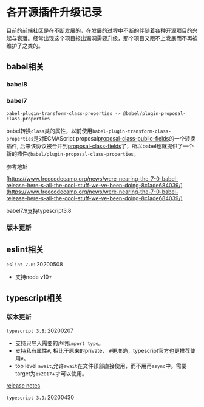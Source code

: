 # 各开源插件升级记录

目前的前端社区是在不断发展的，在发展的过程中不断的伴随着各种开源项目的兴起与衰落。经常出现这个项目报出漏洞需要升级，那个项目又跟不上发展而不再被维护了之类的。


## babel相关

### babel8


### babel7

`babel-plugin-transform-class-properties -> @babel/plugin-proposal-class-properties`

babel转换`class`类的属性，以前使用`babel-plugin-transform-class-properties`是对ECMAScript proposal[proposal-class-public-fields](https://github.com/tc39/proposal-class-public-fields)的一个转换插件, 后来该协议被合并到[proposal-class-fields](https://github.com/tc39/proposal-class-fields)了，所以babel也就提供了一个新的插件`@babel/plugin-proposal-class-properties`。

参考地址

[https://www.freecodecamp.org/news/were-nearing-the-7-0-babel-release-here-s-all-the-cool-stuff-we-ve-been-doing-8c1ade684039/](https://www.freecodecamp.org/news/were-nearing-the-7-0-babel-release-here-s-all-the-cool-stuff-we-ve-been-doing-8c1ade684039/)

babel7.9支持typescript3.8

### 版本更新


## eslint相关

`eslint 7.0`: 20200508

- 支持node v10+

## typescript相关


### 版本更新

`typescript 3.8`: 20200207


- 支持只导入需要的声明`import type`。
- 支持私有属性`#`, 相比于原来的private， `#`更准确，typescript官方也更推荐使用`#`。
- top level `await`,允许`await`在文件顶部直接使用，而不用再`async`中。需要target为`es2017`+才可以使用。

[release notes](https://www.typescriptlang.org/docs/handbook/release-notes/typescript-3-8.html)

`typescript 3.9`: 20200430